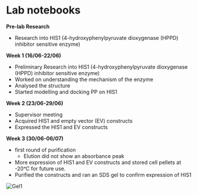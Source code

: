 # Lab notebooks

**Pre-lab Research**

* Research into HIS1 (4-hydroxyphenylpyruvate dioxygenase (HPPD) inhibitor sensitive enzyme)

**Week 1 (16/06-22/06)**  
* Preliminary Research into HIS1 (4-hydroxyphenylpyruvate dioxygenase (HPPD) inhibitor sensitive enzyme)  
* Worked on understanding the mechanism of the enzyme  
* Analysed the structure  
* Started modelling and docking PP on HIS1  


**Week 2 (23/06-29/06)**  
* Supervisor meeting  
* Acquired HIS1 and empty vector (EV) constructs  
* Expressed the HIS1 and EV constructs  

**Week 3 (30/06-06/07)**  
* first round of purification  
  * Elution did not show an absorbance peak  
* More expression of HIS1 and EV constructs and stored cell pellets at -20ᵒC for future use.  
* Purified the constructs and ran an SDS gel to confirm expression of HIS1

![Gel1](diagram.png)
